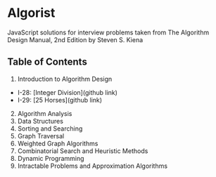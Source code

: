 # Algorist
JavaScript solutions for interview problems taken from The Algorithm Design Manual, 2nd Edition by Steven S. Kiena

## Table of Contents
1. Introduction to Algorithm Design
  - I-28: [Integer Division](github link)
  - I-29: [25 Horses](github link)
2. Algorithm Analysis
3. Data Structures
4. Sorting and Searching
5. Graph Traversal
6. Weighted Graph Algorithms
7. Combinatorial Search and Heuristic Methods
8. Dynamic Programming
9. Intractable Problems and Approximation Algorithms